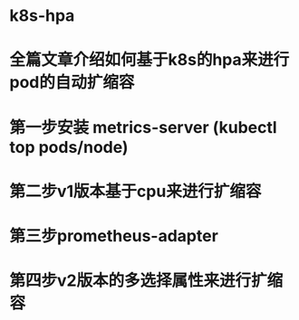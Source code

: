 # k8s-hpa
# 全篇文章介绍如何基于k8s的hpa来进行pod的自动扩缩容
# 第一步安装 metrics-server (kubectl top pods/node)
# 第二步v1版本基于cpu来进行扩缩容
# 第三步prometheus-adapter 
# 第四步v2版本的多选择属性来进行扩缩容
